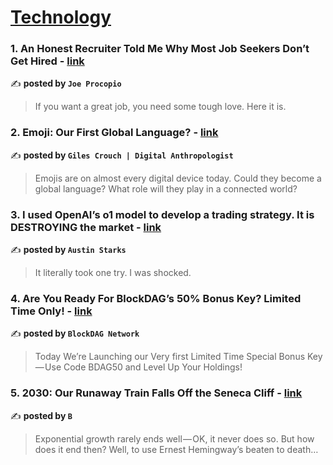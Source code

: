 
<h1><a href=https://medium.com/tag/technology/recommended target="_blank" rel="noopener noreferrer">Technology</a></h1>
<h3>1. An Honest Recruiter Told Me Why Most Job Seekers Don’t Get Hired - <a href="https://medium.com/entrepreneur-s-handbook/an-honest-recruiter-told-me-why-most-job-seekers-dont-get-hired-2db543d9b21b" target="_blank" rel="noopener noreferrer">link</a></h3>

✍️ **posted by `Joe Procopio`**

<blockquote>If you want a great job, you need some tough love. Here it is.</blockquote>

<h3>2. Emoji: Our First Global Language? - <a href="https://medium.com/@gilescrouch/emoji-our-first-global-language-db906bf792b6" target="_blank" rel="noopener noreferrer">link</a></h3>

✍️ **posted by `Giles Crouch | Digital Anthropologist`**

<blockquote>Emojis are on almost every digital device today. Could they become a global language? What role will they play in a connected world?</blockquote>

<h3>3. I used OpenAI’s o1 model to develop a trading strategy. It is DESTROYING the market - <a href="https://medium.com/datadriveninvestor/i-used-openais-o1-model-to-develop-a-trading-strategy-it-is-destroying-the-market-576a6039e8fa" target="_blank" rel="noopener noreferrer">link</a></h3>

✍️ **posted by `Austin Starks`**

<blockquote>It literally took one try. I was shocked.</blockquote>

<h3>4. Are You Ready For BlockDAG’s 50% Bonus Key? Limited Time Only! - <a href="https://medium.com/@BlockDAGNetwork1/are-you-ready-for-blockdags-50-bonus-key-limited-time-only-64badbf6272d" target="_blank" rel="noopener noreferrer">link</a></h3>

✍️ **posted by `BlockDAG Network`**

<blockquote>Today We’re Launching our Very first Limited Time Special Bonus Key — Use Code BDAG50 and Level Up Your Holdings!</blockquote>

<h3>5. 2030: Our Runaway Train Falls Off the Seneca Cliff - <a href="https://medium.com/@thehonestsorcerer/2030-our-runaway-train-falls-off-the-seneca-cliff-cd51db4e7dfb" target="_blank" rel="noopener noreferrer">link</a></h3>

✍️ **posted by `B`**

<blockquote>Exponential growth rarely ends well — OK, it never does so. But how does it end then? Well, to use Ernest Hemingway’s beaten to death…</blockquote>

